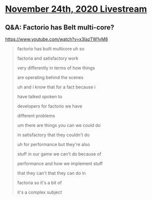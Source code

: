 # [November 24th, 2020 Livestream](../2020-11-24.md)
## Q&A: Factorio has Belt multi-core?
https://www.youtube.com/watch?v=x3IazTW1yM8
> factorio has built multicore uh so
> 
> factoria and satisfactory work
> 
> very differently in terms of how things
> 
> are operating behind the scenes
> 
> uh and i know that for a fact because i
> 
> have talked spoken to
> 
> developers for factorio we have
> 
> different problems
> 
> um there are things you can we could do
> 
> in satisfactory that they couldn't do
> 
> uh for performance but they're also
> 
> stuff in our game we can't do because of
> 
> performance and how we implement stuff
> 
> that they can't that they can do in
> 
> factoria so it's a bit of
> 
> it's a complex subject
> 
